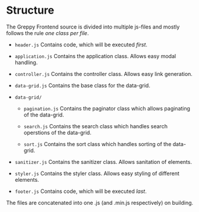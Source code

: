 # Structure

The Greppy Frontend source is divided into multiple js-files and mostly follows
the rule *one class per file*.

* ``header.js`` Contains code, which will be executed *first*.

* ``application.js`` Contains the application class. Allows easy modal handling.

* ``controller.js`` Contains the controller class. Allows easy link generation.

* ``data-grid.js`` Contains the base class for the data-grid.

* ``data-grid/``

    * ``pagination.js`` Contains the paginator class which allows paginating of the data-grid.

    * ``search.js`` Contains the search class which handles search operstions of the data-grid.

    * ``sort.js`` Contains the sort class which handles sorting of the data-grid.

* ``sanitizer.js`` Contains the sanitizer class. Allows sanitation of elements.

* ``styler.js`` Contains the styler class. Allows easy styling of different elements.

* ``footer.js`` Contains code, which will be executed *last*.

The files are concatenated into one .js (and .min.js respectively) on building.
